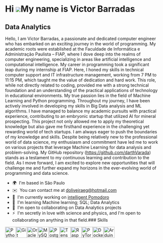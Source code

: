 Hi ![](https://user-images.githubusercontent.com/18350557/176309783-0785949b-9127-417c-8b55-ab5a4333674e.gif)My name is Victor Barradas
=======================================================================================================================================

Data Analytics
--------------

Hello, I am Victor Barradas, a passionate and dedicated computer engineer who has embarked on an exciting journey in the world of programming. My academic roots were established at the Faculdade de Informática e Administração Paulista – FIAP, where I dove deep into the realms of computer engineering, specializing in areas like artificial intelligence and computational intelligence. My career in programming took a significant leap during my internship at FIAP. Here, I honed my skills in technical computer support and IT infrastructure management, working from 7 PM to 11:15 PM, which taught me the value of dedication and hard work. This role, while not directly related to coding, provided me with a strong technical foundation and an understanding of the practical applications of technology in educational environments. My true passion lies in the field of Machine Learning and Python programming. Throughout my journey, I have been actively involved in developing my skills in Big Data analysis and ML algorithms. I have managed to balance my academic pursuits with practical experience, contributing to an embryonic startup that utilized AI for mineral prospecting. This project not only allowed me to apply my theoretical knowledge but also gave me firsthand experience in the challenging yet rewarding world of tech startups. I am always eager to push the boundaries of my knowledge and skills. Despite being relatively new to the professional world of data science, my enthusiasm and commitment have led me to work on various projects that leverage Machine Learning for data analysis and problem-solving. My GitHub repository (https://github.com/darthVarada) stands as a testament to my continuous learning and contribution to the field. As I move forward, I am excited to explore new opportunities that will challenge me and further expand my horizons in the ever-evolving world of programming and data science.

*   🌍  I'm based in São Paulo
*   ✉️  You can contact me at [doliveiraeg@hotmail.com](mailto:doliveiraeg@hotmail.com)
*   🚀  I'm currently working on [intelligent Pomodoro](http://github.com/darthVarada/Pomodoro)
*   🧠  I'm learning Machine learning; SQL; Data Analytics
*   🤝  I'm open to collaborating on Data Analytics projects
*   ⚡  I'm secretly in love with science and physics, and I'm open to collaborating on anything in that field.### Skills 
<p align="left">
<a href="https://www.python.org/" target="_blank" rel="noreferrer"><img src="https://raw.githubusercontent.com/danielcranney/readme-generator/main/public/icons/skills/python-colored.svg" width="36" height="36" alt="Python" /></a><a href="https://git-scm.com/" target="_blank" rel="noreferrer"><img src="https://raw.githubusercontent.com/danielcranney/readme-generator/main/public/icons/skills/git-colored.svg" width="36" height="36" alt="Git" /></a><a href="https://www.oracle.com/uk/index.html" target="_blank" rel="noreferrer"><img src="https://raw.githubusercontent.com/danielcranney/readme-generator/main/public/icons/skills/oracle-colored.svg" width="36" height="36" alt="Oracle" /></a><a href="https://www.mysql.com/" target="_blank" rel="noreferrer"><img src="https://raw.githubusercontent.com/danielcranney/readme-generator/main/public/icons/skills/mysql-colored.svg" width="36" height="36" alt="MySQL" /></a><a href="https://www.postgresql.org/" target="_blank" rel="noreferrer"><img src="https://raw.githubusercontent.com/danielcranney/readme-generator/main/public/icons/skills/postgresql-colored.svg" width="36" height="36" alt="PostgreSQL" /></a><a href="https://www.tensorflow.org/" target="_blank" rel="noreferrer"><img src="https://raw.githubusercontent.com/danielcranney/readme-generator/main/public/icons/skills/tensorflow-colored.svg" width="36" height="36" alt="TensorFlow" /></a><a href="https://www.raspberrypi.org/" target="_blank" rel="noreferrer"><img src="https://raw.githubusercontent.com/danielcranney/readme-generator/main/public/icons/skills/raspberrypi-colored.svg" width="36" height="36" alt="Raspberry Pi" /></a><a href="https://pytorch.org/" target="_blank" rel="noreferrer"><img src="https://raw.githubusercontent.com/danielcranney/readme-generator/main/public/icons/skills/pytorch-colored.svg" width="36" height="36" alt="PyTorch" /></a><a href="https://www.docker.com/" target="_blank" rel="noreferrer"><img src="https://raw.githubusercontent.com/danielcranney/readme-generator/main/public/icons/skills/docker-colored.svg" width="36" height="36" alt="Docker" /></a><a href="https://store.arduino.cc/?gclid=Cj0KCQjw2eilBhCCARIsAG0Pf8uueBifykWcsSS4LPESeGQfxGVKJYnzV7bz471XfknQJy_1VINVWM8aAkLtEALw_wcB" target="_blank" rel="noreferrer"><img src="https://raw.githubusercontent.com/danielcranney/readme-generator/main/public/icons/skills/arduino-colored.svg" width="36" height="36" alt="Arduino" /></a>
                    </p>
                    
                  
